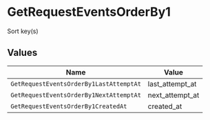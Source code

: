 # GetRequestEventsOrderBy1

Sort key(s)


## Values

| Name                                    | Value                                   |
| --------------------------------------- | --------------------------------------- |
| `GetRequestEventsOrderBy1LastAttemptAt` | last_attempt_at                         |
| `GetRequestEventsOrderBy1NextAttemptAt` | next_attempt_at                         |
| `GetRequestEventsOrderBy1CreatedAt`     | created_at                              |